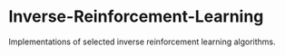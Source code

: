 # Inverse-Reinforcement-Learning
Implementations of selected inverse reinforcement learning algorithms.
